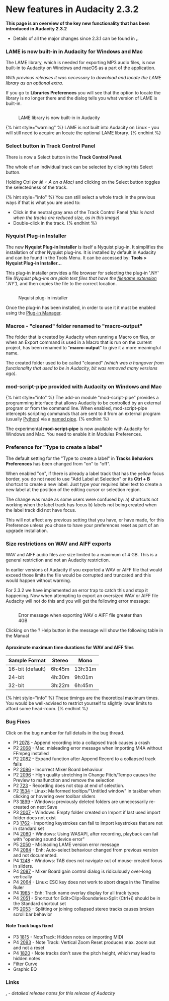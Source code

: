 # New features in Audacity 2.3.2

**This page is an overview of the key new functionality that has been introduced in Audacity 2.3.2**

* Details of all the major changes since 2.3.1 can be found in [.](./ "mention").

### LAME is now built-in in Audacity for Windows and Mac

The LAME library, which is needed for exporting MP3 audio files, is now built-in to Audacity on Windows and macOS as a part of the application.

_With previous releases it was necessary to download and locate the LAME library as an optional extra._

If you go to **Libraries Preferences** you will see that the option to locate the library is no longer there and the dialog tells you what version of LAME is built-in.

<figure><img src="../../../../../../.gitbook/assets/prefs library.png" alt=""><figcaption><p>LAME library is now built-in in Audacity</p></figcaption></figure>

{% hint style="warning" %}
LAME is not built into Audacity on Linux - you will still need to acquire an locate the optional LAME library.
{% endhint %}

### **Select** button in Track Control Panel

There is now a Select button in the **Track Control Panel**.

The whole of an individual track can be selected by clicking this Select button.

Holding Ctrl _(or ⌘ + A on a Mac)_ and clicking on the Select button toggles the selectedness of the track.

{% hint style="info" %}
You can still select a whole track in the previous ways if that is what you are used to:

* Click in the neutral gray area of the Track Control Panel _(this is hard when the tracks are reduced size, as in this image)_
* Double-click in the track.
{% endhint %}

### Nyquist Plug-in Installer

The new **Nyquist Plug-in Installer** is itself a Nyquist plug-in. It simplifies the installation of other Nyquist plug-ins. It is installed by default in Audacity and can be found in the Tools Menu. It can be accessed by: **Tools > Nyquist Plug-in Installer...**

This plug-in installer provides a file browser for selecting the plug-in '.NY' file _(Nyquist plug-ins are plain text files that have the_ [_filename extension_](https://en.wikipedia.org/wiki/Filename\_extension) _'.NY')_, and then copies the file to the correct location.

<figure><img src="../../../../../../.gitbook/assets/nyquist plugin installer.png" alt=""><figcaption><p>Nyquist plug-in installer</p></figcaption></figure>

Once the plug-in has been installed, in order to use it it must be enabled using the [Plug-in Manager](https://manual.audacityteam.org/man/manage\_effects\_generators\_and\_analyzers.html).

### Macros - "cleaned" folder renamed to "macro-output"

The folder that is created by Audacity when running a Macro on files, or when an Export command is used in a Macro that is run on the current project, has been renamed to "**macro-output**" to give it a more meaningful name.

The created folder used to be called "cleaned" _(which was a hangover from functionality that used to be in Audacity, bit was removed many versions ago)_.

### mod-script-pipe provided with Audacity on Windows and Mac

{% hint style="info" %}
The add-on module "mod-script-pipe" provides a programming interface that allows Audacity to be controlled by an external program or from the command line. When enabled, mod-script-pipe intercepts scripting commands that are sent to it from an external program (usually [Python](https://www.python.org/)) via a [named pipe](https://en.wikipedia.org/wiki/Named\_pipe).
{% endhint %}

The experimental **mod-script-pipe** is now available with Audacity for Windows and Mac. You need to enable it in Modules Preferences.

### Preference for "Type to create a label"

The default setting for the "Type to create a label" in **Tracks Behaviors Preferences** has been changed from "on" to "off".

When enabled "on", if there is already a label track that has the yellow focus border, you do not need to use "Add Label at Selection" or its **Ctrl + B** shortcut to create a new label. Just type your required label text to create a new label at the position of the editing cursor or selection region.

The change was made as some users were confused by: a) shortcuts not working when the label track has focus b) labels not being created when the label track did not have focus.

This will not affect any previous setting that you have, or have made, for this Preference unless you chose to have your preferences reset as part of an upgrade installation.

### Size restrictions on WAV and AIFF exports

WAV and AIFF audio files are size limited to a maximum of 4 GB. This is a general restriction and not an Audacity restriction.

In earlier versions of Audacity if you exported a WAV or AIFF file that would exceed those limits the file would be corrupted and truncated and this would happen without warning.

For 2.3.2 we have implemented an error trap to catch this and stop it happening. Now when attempting to export an oversized WAV or AIFF file Audacity will not do this and you will get the following error message:

<figure><img src="../../../../../../.gitbook/assets/export error.png" alt=""><figcaption><p>Error message when exporting WAV o AIFF file greater than 4GB</p></figcaption></figure>

Clicking on the ? Help button in the message will show the following table in the Manual

#### Aproximate maximum time durations for WAV and AIFF files

| **Sample Format** | **Stereo** | **Mono** |
| ----------------- | ---------- | -------- |
| 16-bit (default)  | 6h:45m     | 13h:31m  |
| 24-bit            | 4h:30m     | 9h:01m   |
| 32-bit            | 3h:22m     | 6h:45m   |

{% hint style="info" %}
These timings are the theoretical maximum times. You would be well-advised to restrict yourself to slightly lower limits to afford some head-room.
{% endhint %}

### Bug Fixes

Click on the bug number for full details in the bug thread.

* P1 [2078](https://bugzilla.audacityteam.org/show\_bug.cgi?id=2078) - Append recording into a collapsed track causes a crash
* P2 [2068](https://bugzilla.audacityteam.org/show\_bug.cgi?id=2068) - Mac: misleading error message when importing M4A without FFmpeg installed
* P2 [2082](https://bugzilla.audacityteam.org/show\_bug.cgi?id=2082) - Expand function after Append Record to a collapsed track fails
* P2 [2086](https://bugzilla.audacityteam.org/show\_bug.cgi?id=2086) - Incorrect Mixer Board behaviour
* P2 [2096](https://bugzilla.audacityteam.org/show\_bug.cgi?id=2096) - High quality stretching in Change Pitch/Tempo causes the Preview to malfunction and remove the selection
* P2 [723](https://bugzilla.audacityteam.org/show\_bug.cgi?id=723) - Recording does not stop at end of selection.
* P2 [1534](https://bugzilla.audacityteam.org/show\_bug.cgi?id=1534) - Linux: Malformed tooltips/"Untitled window" in taskbar when clicking or hovering over toolbar sliders
* P3 [1899](https://bugzilla.audacityteam.org/show\_bug.cgi?id=1899) - Windows: previously deleted folders are unnecessarily re-created on next Save
* P3 [2007](https://bugzilla.audacityteam.org/show\_bug.cgi?id=2007) - Windows: Empty folder created on Import if last used import folder does not exist
* P3 [1762](https://bugzilla.audacityteam.org/show\_bug.cgi?id=1762) - Importing keystrokes can fail to import keystrokes that are not in standard set
* P4 [2080](https://bugzilla.audacityteam.org/show\_bug.cgi?id=2080) - Windows: Using WASAPI, after recording, playback can fail with "opening sound device error"
* P5 [2050](https://bugzilla.audacityteam.org/show\_bug.cgi?id=2050) - Misleading LAME version error message
* P4 [2084](https://bugzilla.audacityteam.org/show\_bug.cgi?id=2084) - Enh: Auto-select behaviour changed from previous version and not documented.
* P4 [1248](https://bugzilla.audacityteam.org/show\_bug.cgi?id=1248) - Windows: TAB does not navigate out of mouse-created focus in sliders.
* P4 [2087](https://bugzilla.audacityteam.org/show\_bug.cgi?id=2087) - Mixer Board gain control dialog is ridiculously over-long vertically
* P4 [2064](https://bugzilla.audacityteam.org/show\_bug.cgi?id=2064) - Linux: ESC key does not work to abort drags in the Timeline Ruler
* P4 [1965](https://bugzilla.audacityteam.org/show\_bug.cgi?id=1965) - Enh: Track name overlay display for all track types
* P4 [2051](https://bugzilla.audacityteam.org/show\_bug.cgi?id=2051) - Shortcut for Edit>Clip>Boundaries>Split (Ctrl+i) should be in the Standard shortcut set
* P5 [2053](https://bugzilla.audacityteam.org/show\_bug.cgi?id=2053) - Splitting or joining collapsed stereo tracks causes broken scroll bar behavior

#### Note Track bugs fixed

* P3 [1815](https://bugzilla.audacityteam.org/show\_bug.cgi?id=1815) - NoteTrack: Hidden notes on importing MIDI
* P4 [2093](https://bugzilla.audacityteam.org/show\_bug.cgi?id=2093) - Note Track: Vertical Zoom Reset produces max. zoom out and not a reset
* P4 [1820](https://bugzilla.audacityteam.org/show\_bug.cgi?id=1820) - Note tracks don't save the pitch height, which may lead to hidden notes
* Filter Curve
* Graphic EQ

### Links

[.](./ "mention") _- detailed release notes for this release of Audacity_
